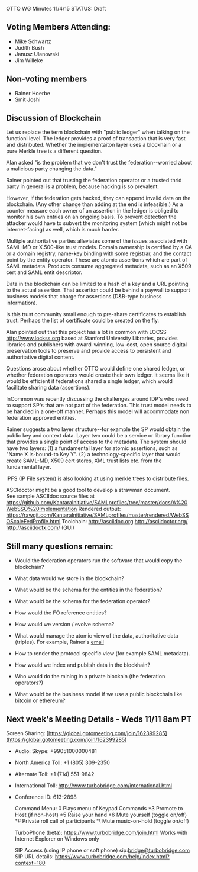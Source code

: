 OTTO WG Minutes 11/4/15
STATUS: Draft

## Voting Members Attending:
 - Mike Schwartz
 - Judith Bush
 - Janusz Ulanowski
 - Jim Willeke

 
## Non-voting members
  - Rainer Hoerbe
  - Smit Joshi

## Discussion of Blockchain

Let us replace the term blockchain with "public ledger" when talking on the functionl level. The ledger provides a proof of transaction that is very fast and distributed. Whether the implementaiton layer uses a blockhain or a pure Merkle tree is a different question.

Alan asked "is the problem that we don't trust the federation--worried about a malicious
party changing the data."

Rainer pointed out that trusting the federation operator or a trusted thrid party in general is a problem, because hacking is so prevalent.

However, if the federation gets hacked, they can append invalid data on the blockchain. (Any other change than adding at the end is infeasible.) As a counter measure each owner of an assertion in the ledger is obliged to monitor his own entries on an ongoing basis. To prevent detection the attacker would have to subvert the monitoring system (which might not be internet-facing) as well, which is much harder.

Multiple authoritative parties alleviates some of the issues associated with SAML-MD or X.500-like trust models. Domain ownership is certified by a CA or a domain registry, name-key binding with some registrar, and the contact point by the entity operator. These are atomic assertions which are part of SAML metadata. Products consume aggregated metadata, such as an X509 cert and SAML entit descriptor. 

Data in the blockchain can be limited to a hash of a key and a URL pointing to the actual assertion. That assertion could be behind a paywall to support business models that charge for assertions (D&B-type business information).

Is this trust community small enough to pre-share certificates to establish trust. 
Perhaps the list of certificate could be created on the fly.

Alan pointed out that this project has a lot in common with LOCSS http://www.lockss.org
based at Stanford University Libraries, provides libraries and publishers with award-winning, 
low-cost, open source digital preservation tools to preserve and provide access to persistent 
and authoritative digital content.

Questions arose about whether OTTO would define one shared ledger, or whether federation operators
would create their own ledger. It seems like it would be efficient if federations shared a 
single ledger, which would facilitate sharing data (assertions). 

InCommon was recently discussing the challenges around IDP's who need to support SP's that
are not part of the federation. This trust model needs to be handled in a one-off manner.
Perhaps this model will accommodate non federation approved entities.

Rainer suggests a two layer structure--for example the SP would obtain the public key and context 
data. Layer two could be a service or library function that provides a single point of access to
the metadata. The system should have two layers: (1) a fundamental layer for atomic assertions, such as "Name X is-bound-to Key Y". (2) a technology-specific layer that would create SAML-MD, X509 cert stores, XML trust lists etc. from the fundamental layer.

IPFS (IP File system) is also looking at using merkle trees to distribute files.

ASCIdoctor might be a good tool to develop a strawman document.  
See sample ASCIIdoc source files at
https://github.com/KantaraInitiative/SAMLprofiles/tree/master/docs/A%20WebSSO%20Implementation
Rendered output:
https://rawgit.com/KantaraInitiative/SAMLprofiles/master/rendered/WebSSOScaleFedProfile.html
Toolchain:
http://asciidoc.org
http://asciidoctor.org/ 
http://asciidocfx.com/  (GUI)


## Still many questions remain:

- Would the federation operators run the software that would copy the blockchain?

- What data would we store in the blockchain? 

- What would be the schema for the entities in the federation?

- What would be the schema for the federation operator? 

- How would the FO reference entities?

- How would we version / evolve schema?

- What would manage the atomic view of the data, authoritative data (triples). For example, Rainer's 
[email](http://kantarainitiative.org/pipermail/wg-otto/2015-October/000121.html) 

- How to render the protocol specific view (for example SAML metadata).

- How would we index and publish data in the blockhain?

- Who would do the mining in a private blockain (the federation operators?)

- What would be the business model if we use a public blockchain like bitcoin or ethereum?

## Next week's Meeting Details - Weds 11/11 8am PT

Screen Sharing: [https://global.gotomeeting.com/join/162399285](https://global.gotomeeting.com/join/162399285)

 - Audio: Skype: +99051000000481
 - North America Toll: +1 (805) 309-2350
 - Alternate Toll: +1 (714) 551-9842
 - International Toll: http://www.turbobridge.com/international.html

 - Conference ID: 613-2898

    Command Menu: 0 Plays menu of Keypad Commands *3 Promote to Host (if non-host) *5 Raise your hand 
    *6 Mute yourself (toggle on/off) *# Private roll call of participants *\ Mute music-on-hold (toggle on/off)

    TurboPhone (beta): https://www.turbobridge.com/join.html Works with Internet Explorer on Windows only

    SIP Access (using IP phone or soft phone) sip:bridge@turbobridge.com
    SIP URL details: https://www.turbobridge.com/help/Index.html?context=180

